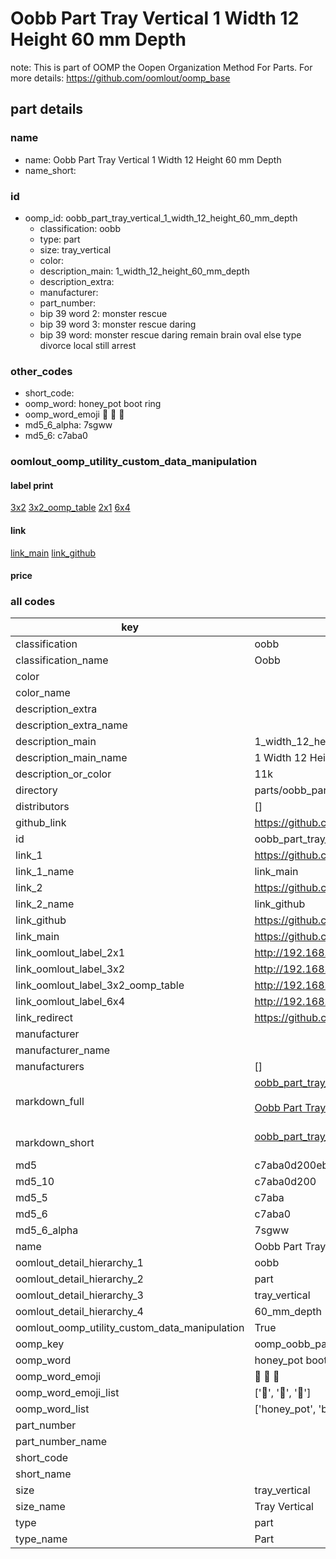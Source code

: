 # Oobb Part Tray Vertical 1 Width 12 Height 60 mm Depth  

note: This is part of OOMP the Oopen Organization Method For Parts. For more details: https://github.com/oomlout/oomp_base

##  part details
  







### name
* name: Oobb Part Tray Vertical 1 Width 12 Height 60 mm Depth
* name_short: 
### id
* oomp_id: oobb_part_tray_vertical_1_width_12_height_60_mm_depth
  * classification: oobb
  * type: part
  * size: tray_vertical
  * color: 
  * description_main: 1_width_12_height_60_mm_depth
  * description_extra: 
  * manufacturer: 
  * part_number: 
  * bip 39 word 2: monster rescue
  * bip 39 word 3: monster rescue daring
  * bip 39 word: monster rescue daring remain brain oval else type divorce local still arrest

### other_codes
* short_code: 
* oomp_word: honey_pot boot ring
* oomp_word_emoji :honey_pot: :boot: :ring:
* md5_6_alpha: 7sgww
* md5_6: c7aba0






### oomlout_oomp_utility_custom_data_manipulation
#### label print
[3x2](http://192.168.1.245:1112/?label=oomp%207sgww)
[3x2_oomp_table](http://192.168.1.108:1112/?label=oomp%207sgww)
[2x1](http://192.168.1.242:1112/?label=oomp%207sgww)
[6x4](http://192.168.1.55:1112/?label=oomp%207sgww)    

#### link

[link_main](https://github.com/oomlout/oomlout_oomp_version_1_messy/tree/main/parts/oobb_part_tray_vertical_1_width_12_height_60_mm_depth) [link_github](https://github.com/oomlout/oomlout_oomp_version_1_messy/tree/main/parts/oobb_part_tray_vertical_1_width_12_height_60_mm_depth)                             

#### price







### all codes 
| key | value |  
| --- | --- |  
| classification | oobb |  
| classification_name | Oobb |  
| color |  |  
| color_name |  |  
| description_extra |  |  
| description_extra_name |  |  
| description_main | 1_width_12_height_60_mm_depth |  
| description_main_name | 1 Width 12 Height 60 mm Depth |  
| description_or_color | 11k |  
| directory | parts/oobb_part_tray_vertical_1_width_12_height_60_mm_depth |  
| distributors | [] |  
| github_link | https://github.com/oomlout/oomlout_oomp_part_src/tree/main/parts/oobb_part_tray_vertical_1_width_12_height_60_mm_depth |  
| id | oobb_part_tray_vertical_1_width_12_height_60_mm_depth |  
| link_1 | https://github.com/oomlout/oomlout_oomp_version_1_messy/tree/main/parts/oobb_part_tray_vertical_1_width_12_height_60_mm_depth |  
| link_1_name | link_main |  
| link_2 | https://github.com/oomlout/oomlout_oomp_version_1_messy/tree/main/parts/oobb_part_tray_vertical_1_width_12_height_60_mm_depth |  
| link_2_name | link_github |  
| link_github | https://github.com/oomlout/oomlout_oomp_version_1_messy/tree/main/parts/oobb_part_tray_vertical_1_width_12_height_60_mm_depth |  
| link_main | https://github.com/oomlout/oomlout_oomp_version_1_messy/tree/main/parts/oobb_part_tray_vertical_1_width_12_height_60_mm_depth |  
| link_oomlout_label_2x1 | http://192.168.1.242:1112/?label=oomp%207sgww |  
| link_oomlout_label_3x2 | http://192.168.1.245:1112/?label=oomp%207sgww |  
| link_oomlout_label_3x2_oomp_table | http://192.168.1.108:1112/?label=oomp%207sgww |  
| link_oomlout_label_6x4 | http://192.168.1.55:1112/?label=oomp%207sgww |  
| link_redirect | https://github.com/oomlout/oomlout_oomp_version_1_messy/tree/main/parts/oobb_part_tray_vertical_1_width_12_height_60_mm_depth |  
| manufacturer |  |  
| manufacturer_name |  |  
| manufacturers | [] |  
| markdown_full | [oobb_part_tray_vertical_1_width_12_height_60_mm_depth](none)<br>[](none)<br>[Oobb Part Tray Vertical 1 Width 12 Height 60 Mm Depth](none)<br><br> |  
| markdown_short | [oobb_part_tray_vertical_1_width_12_height_60_mm_depth](none)<br><br> |  
| md5 | c7aba0d200ebc906768d7b586f2dcc7a |  
| md5_10 | c7aba0d200 |  
| md5_5 | c7aba |  
| md5_6 | c7aba0 |  
| md5_6_alpha | 7sgww |  
| name | Oobb Part Tray Vertical 1 Width 12 Height 60 mm Depth |  
| oomlout_detail_hierarchy_1 | oobb |  
| oomlout_detail_hierarchy_2 | part |  
| oomlout_detail_hierarchy_3 | tray_vertical |  
| oomlout_detail_hierarchy_4 | 60_mm_depth |  
| oomlout_oomp_utility_custom_data_manipulation | True |  
| oomp_key | oomp_oobb_part_tray_vertical_1_width_12_height_60_mm_depth |  
| oomp_word | honey_pot boot ring |  
| oomp_word_emoji | :honey_pot: :boot: :ring: |  
| oomp_word_emoji_list | [':honey_pot:', ':boot:', ':ring:'] |  
| oomp_word_list | ['honey_pot', 'boot', 'ring'] |  
| part_number |  |  
| part_number_name |  |  
| short_code |  |  
| short_name |  |  
| size | tray_vertical |  
| size_name | Tray Vertical |  
| type | part |  
| type_name | Part |  
